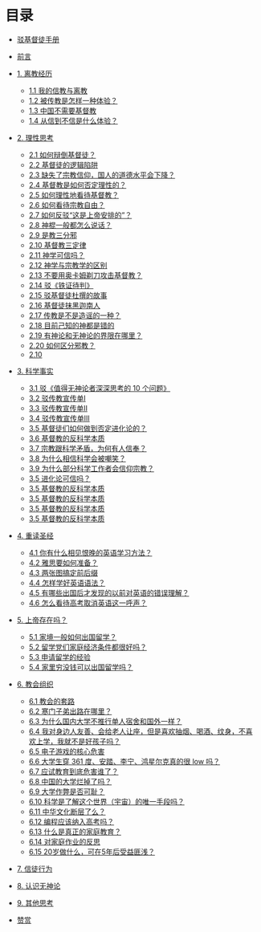 # 目录

* [驳基督徒手册](https://exchristian.github.io)


* [前言](README.md)
* [1. 离教经历]()
    * [1.1 我的信教与离教](chapter1/1.1.md)
    * [1.2 被传教是怎样一种体验？](chapter1/1.2.md)
    * [1.3 中国不需要基督教](chapter1/1.3.md)
    * [1.4 从信到不信是什么体验？](chapter1/1.4.md)

* [2. 理性思考]()
    * [2.1 如何辩倒基督徒？](chapter2/2.1.md)
    * [2.2 基督徒的逻辑陷阱](chapter2/2.2.md)
    * [2.3 缺失了宗教信仰，国人的道德水平会下降？](chapter2/2.3.md)
    * [2.4 基督教是如何否定理性的？](chapter2/2.4.md)
    * [2.5 如何理性地看待基督教？](chapter2/2.5.md)
    * [2.6 如何看待宗教自由？](chapter2/2.6.md)
    * [2.7 如何反驳“这是上帝安排的”？](chapter2/2.7.md)
    * [2.8 神棍一般都怎么说话？](chapter2/2.8.md)
    * [2.9 是教三分邪](chapter2/2.9.md)
    * [2.10 基督教三定律](chapter2/2.10.md)
    * [2.11 神学可信吗？](chapter2/2.11.md)
    * [2.12 神学与宗教学的区别](chapter2/2.12.md)
    * [2.13 不要用奥卡姆剃刀攻击基督教？](chapter2/2.13.md)
    * [2.14 驳《铁证待判》](chapter2/2.14.md)
    * [2.15 驳基督徒杜撰的故事](chapter2/2.15.md)
    * [2.16 基督徒抹黑迦南人](chapter2/2.16.md)
    * [2.17 传教是不是造谣的一种？](chapter2/2.17.md)
    * [2.18 目前己知的神都是错的](chapter2/2.18.md)
    * [2.19 有神论和无神论的界限在哪里？](chapter2/2.19.md)
    * [2.20 如何区分邪教？](chapter2/2.20.md)
    * [2.10 ](chapter2/2.10.md)

* [3. 科学事实]()
    * [3.1 驳《值得无神论者深深思考的 10 个问题》](chapter3/3.1.md)
    * [3.2 驳传教宣传单Ⅰ](chapter3/3.2.md)
    * [3.3 驳传教宣传单Ⅱ](chapter3/3.3.md)
    * [3.4 驳传教宣传单Ⅲ](chapter3/3.4.md)
    * [3.5 基督徒们如何做到否定进化论的？](chapter3/3.5.md)
    * [3.6 基督教的反科学本质](chapter3/3.6.md)
    * [3.7 宗教跟科学矛盾，为何有人信奉？](chapter3/3.7.md)
    * [3.8 为什么相信科学会被嘲笑？](chapter3/3.8.md)
    * [3.9 为什么部分科学工作者会信仰宗教？](chapter3/3.9.md)
    * [3.5 进化论可信吗？](chapter3/3.10.md)
    * [3.5 基督教的反科学本质](chapter3/3.6.md)
    * [3.5 基督教的反科学本质](chapter3/3.6.md)
    * [3.5 基督教的反科学本质](chapter3/3.6.md)
    * [3.5 基督教的反科学本质](chapter3/3.6.md)

* [4. 重读圣经]()
    * [4.1 你有什么相见恨晚的英语学习方法？](chapter4/4.1.md)
    * [4.2 雅思要如何准备？](chapter4/4.2.md)
    * [4.3 两张图搞定前后缀](chapter4/4.3.md)
    * [4.4 怎样学好英语语法？](chapter4/4.4.md)
    * [4.5 有哪些出国后才发现的以前对英语的错误理解？](chapter4/4.5.md)
    * [4.6 怎么看待高考取消英语这一呼声？](chapter4/4.6.md)

* [5. 上帝存在吗？]()
    * [5.1 家境一般如何出国留学？](chapter5/5.1.md)
    * [5.2 留学党们家庭经济条件都很好吗？](chapter5/5.2.md)
    * [5.3 申请留学的经验](chapter5/5.3.md)
    * [5.4 家里穷没钱可以出国留学吗？](chapter5/5.4.md)

* [6. 教会组织]()
    * [6.1 教会的套路](chapter6/6.1.md)
    * [6.2 寒门子弟出路在哪里？](chapter6/6.2.md)
    * [6.3 为什么国内大学不推行单人宿舍和国外一样？](chapter6/6.4.md)
    * [6.4 我对身边人友善、会给老人让座，但是喜欢抽烟、喝酒、纹身，不喜欢上学，我就不是好孩子吗？](chapter6/6.5.md)
    * [6.5 电子游戏的核心危害](chapter6/6.6.md)
    * [6.6 大学生穿 361 度、安踏、李宁、鸿星尔克真的很 low 吗？](chapter6/6.7.md)
    * [6.7 应试教育到底危害谁了？](chapter6/6.8.md)
    * [6.8 中国的大学烂掉了吗？](chapter6/6.9.md)
    * [6.9 大学作弊是否可耻？](chapter6/6.10.md)
    * [6.10 科学是了解这个世界（宇宙）的唯一手段吗？](chapter6/6.11.md)
    * [6.11 中华文化断层了么？](chapter6/6.12.md)
    * [6.12 编程应该纳入高考吗？](chapter6/6.13.md)
    * [6.13 什么是真正的家庭教育？](chapter6/6.14.md)
    * [6.14 对家庭作业的反思](chapter6/6.15.md)
    * [6.15 20岁做什么，可在5年后受益匪浅？](chapter6/6.16.md)

* [7. 信徒行为]()

* [8. 认识无神论]()


* [9. 其他思考]()

* [赞赏](reward.md)



